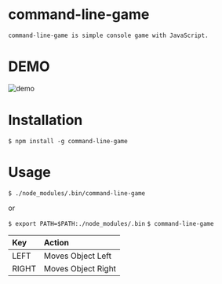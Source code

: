 # command-line-game
```command-line-game is simple console game with JavaScript.```

# DEMO
![demo](https://user-images.githubusercontent.com/52092916/117969763-cfd5e300-b362-11eb-8eba-a127d931d4c0.gif)

# Installation
```$ npm install -g command-line-game```

# Usage

```$ ./node_modules/.bin/command-line-game```

or

```$ export PATH=$PATH:./node_modules/.bin```
```$ command-line-game```

| Key | Action |
|:-----------|:-----------|
| LEFT | Moves Object Left |
| RIGHT	| Moves Object Right |
